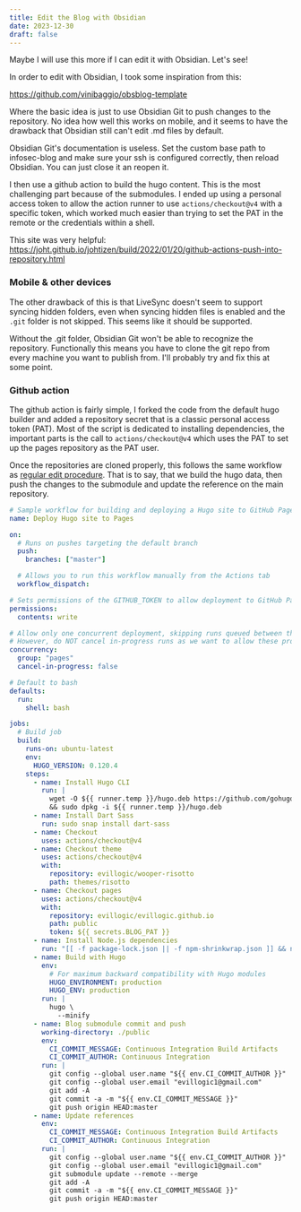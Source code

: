 ```yaml
---
title: Edit the Blog with Obsidian
date: 2023-12-30
draft: false
---
```

Maybe I will use this more if I can edit it with Obsidian. Let's see!

In order to edit with Obsidian, I took some inspiration from this:

https://github.com/vinibaggio/obsblog-template

Where the basic idea is just to use Obsidian Git to push changes to the repository. No idea how well this works on mobile, and it seems to have the drawback that Obsidian still can't edit .md files by default.

Obsidian Git's documentation is useless. Set the custom base path to infosec-blog and make sure your ssh is configured correctly, then reload Obsidian. You can just close it an reopen it.

I then use a github action to build the hugo content. This is the most challenging part because of the submodules. I ended up using a personal access token to allow the action runner to use `actions/checkout@v4` with a specific token, which worked much easier than trying to set the PAT in the remote or the credentials within a shell.

This site was very helpful: https://joht.github.io/johtizen/build/2022/01/20/github-actions-push-into-repository.html

### Mobile & other devices

The other drawback of this is that LiveSync doesn't seem to support syncing hidden folders, even when syncing hidden files is enabled and the `.git` folder is not skipped. This seems like it should be supported.

Without the .git folder, Obsidian Git won't be able to recognize the repository. Functionally this means you have to clone the git repo from every machine you want to publish from. I'll probably try and fix this at some point.

### Github action

The github action is fairly simple, I forked the code from the default hugo builder and added a repository secret that is a classic personal access token (PAT). Most of the script is dedicated to installing dependencies, the important parts is the call to `actions/checkout@v4` which uses the PAT to set up the pages repository as the PAT user.

Once the repositories are cloned properly, this follows the same workflow as [regular edit procedure](/notes/edit-the-blog/). That is to say, that we build the hugo data, then push the changes to the submodule and update the reference on the main repository.

```yaml
# Sample workflow for building and deploying a Hugo site to GitHub Pages
name: Deploy Hugo site to Pages

on:
  # Runs on pushes targeting the default branch
  push:
    branches: ["master"]

  # Allows you to run this workflow manually from the Actions tab
  workflow_dispatch:

# Sets permissions of the GITHUB_TOKEN to allow deployment to GitHub Pages
permissions:
  contents: write

# Allow only one concurrent deployment, skipping runs queued between the run in-progress and latest queued.
# However, do NOT cancel in-progress runs as we want to allow these production deployments to complete.
concurrency:
  group: "pages"
  cancel-in-progress: false

# Default to bash
defaults:
  run:
    shell: bash

jobs:
  # Build job
  build:
    runs-on: ubuntu-latest
    env:
      HUGO_VERSION: 0.120.4
    steps:
      - name: Install Hugo CLI
        run: |
          wget -O ${{ runner.temp }}/hugo.deb https://github.com/gohugoio/hugo/releases/download/v${HUGO_VERSION}/hugo_extended_${HUGO_VERSION}_linux-amd64.deb \
          && sudo dpkg -i ${{ runner.temp }}/hugo.deb
      - name: Install Dart Sass
        run: sudo snap install dart-sass
      - name: Checkout
        uses: actions/checkout@v4
      - name: Checkout theme
        uses: actions/checkout@v4
        with:
          repository: evillogic/wooper-risotto
          path: themes/risotto
      - name: Checkout pages
        uses: actions/checkout@v4
        with:
          repository: evillogic/evillogic.github.io
          path: public
          token: ${{ secrets.BLOG_PAT }}
      - name: Install Node.js dependencies
        run: "[[ -f package-lock.json || -f npm-shrinkwrap.json ]] && npm ci || true"
      - name: Build with Hugo
        env:
          # For maximum backward compatibility with Hugo modules
          HUGO_ENVIRONMENT: production
          HUGO_ENV: production
        run: |
          hugo \
            --minify
      - name: Blog submodule commit and push
        working-directory: ./public
        env: 
          CI_COMMIT_MESSAGE: Continuous Integration Build Artifacts
          CI_COMMIT_AUTHOR: Continuous Integration
        run: |
          git config --global user.name "${{ env.CI_COMMIT_AUTHOR }}"
          git config --global user.email "evillogic1@gmail.com"
          git add -A
          git commit -a -m "${{ env.CI_COMMIT_MESSAGE }}"
          git push origin HEAD:master
      - name: Update references
        env: 
          CI_COMMIT_MESSAGE: Continuous Integration Build Artifacts
          CI_COMMIT_AUTHOR: Continuous Integration
        run: |
          git config --global user.name "${{ env.CI_COMMIT_AUTHOR }}"
          git config --global user.email "evillogic1@gmail.com"
          git submodule update --remote --merge
          git add -A
          git commit -a -m "${{ env.CI_COMMIT_MESSAGE }}"
          git push origin HEAD:master

```